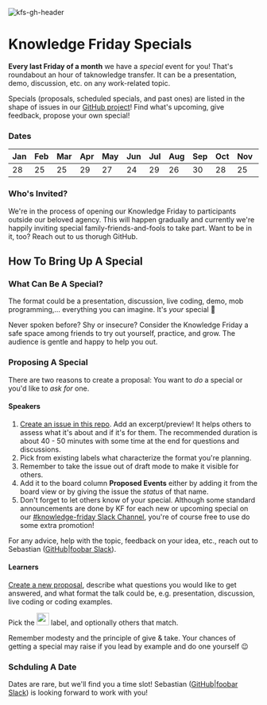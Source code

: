 ![kfs-gh-header](https://user-images.githubusercontent.com/12255735/149579200-6cbffa87-9890-4f86-a36f-a6764758cc14.png)

# Knowledge Friday Specials

__Every last Friday of a month__ we have a *special* event for you! That's roundabout an hour of taknowledge transfer. It can be a presentation, demo, discussion, etc. on any work-related topic.

Specials (proposals, scheduled specials, and past ones) are listed in the shape of issues in our [GitHub project](https://github.com/orgs/foobaragency/projects/9/views/1)! Find what's upcoming, give feedback, propose your own special!

### Dates

| Jan | Feb | Mar | Apr | May | Jun | Jul | Aug | Sep | Oct | Nov | ~~Dec~~ |
|-----|-----|-----|-----|-----|-----|-----|-----|-----|-----|-----|-----|
|  28 |  25 |  25 |  29 |  27 |  24 |  29 |  26 |  30 |  28 |  25 | --  |


### Who's Invited?

We're in the process of opening our Knowledge Friday to participants outside our beloved agency. This will happen gradually and currently we're happily inviting special family-friends-and-fools to take part. Want to be in it, too? Reach out to us thorugh GitHub.

## How To Bring Up A Special

### What Can Be A Special?

The format could be a presentation, discussion, live coding, demo, mob programming,... everything you can imagine. It's _your_ special 🙂

Never spoken before? Shy or insecure? Consider the Knowledge Friday a safe space among friends to try out yourself, practice, and grow. The audience is gentle and happy to help you out.

### Proposing A Special

There are two reasons to create a proposal: You want to _do_ a special or you'd like to _ask for_ one.

#### Speakers

1. [Create an issue in this repo](https://github.com/foobaragency/knowledge-friday/issues/new?assignees=&labels=&template=submit-a-talk.md&title=Topic). Add an excerpt/preview! It helps others to assess what it's about and if it's for them. The recommended duration is about 40 - 50 minutes with some time at the end for questions and discussions.
2. Pick from existing labels what characterize the format you're planning.
3. Remember to take the issue out of draft mode to make it visible for others.
4. Add it to the board column __Proposed Events__ either by adding it from the board view or by giving the issue the _status_ of that name.
5. Don't forget to let others know of your special. Although some standard announcements are done by KF for each new or upcoming special on our [#knowledge-friday Slack Channel](https://foobaragency.slack.com/archives/C01HR4T50TY), you're of course free to use do some extra promotion!

For any advice, help with the topic, feedback on your idea, etc., reach out to Sebastian ([GitHub](https://github.com/code-shambles)|[foobar Slack](https://foobaragency.slack.com/archives/D013MM65HC7)).

#### Learners

[Create a new proposal](https://github.com/foobaragency/knowledge-friday/issues/new?assignees=&labels=&template=request-a-talk.md&title=Topic), describe what questions you would like to get answered, and what format the talk could be, e.g. presentation, discussion, live coding or coding examples.

Pick the <img src="https://user-images.githubusercontent.com/12255735/122565628-fe706900-d046-11eb-9710-b576e1da9676.png" height="25" /> label, and optionally others that match.

Remember modesty and the principle of give & take. Your chances of getting a special may raise if you lead by example and do one yourself 😉

### Schduling A Date

Dates are rare, but we'll find you a time slot! Sebastian ([GitHub](https://github.com/code-shambles)|[foobar Slack](https://foobaragency.slack.com/archives/D013MM65HC7)) is looking forward to work with you!
